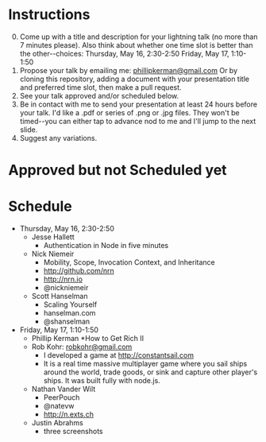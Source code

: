 Instructions
============
0. Come up with a title and description for your lightning talk (no more than 7 minutes please). Also think about whether one time slot is better than the other--choices: 
Thursday, May 16, 2:30-2:50
Friday, May 17, 1:10-1:50
1. Propose your talk by emailing me: phillipkerman@gmail.com
Or by cloning this repository, adding a document with your presentation title and preferred time slot, then make a pull request.
2. See your talk approved and/or scheduled below.
3. Be in contact with me to send your presentation at least 24 hours before your talk.  I'd like a .pdf or series of .png or .jpg files.  They won't be timed--you can either tap to advance nod to me and I'll jump to the next slide.
4. Suggest any variations. 


Approved but not Scheduled yet
==========================



Schedule
=================
* Thursday, May 16, 2:30-2:50
	* Jesse Hallett
		* Authentication in Node in five minutes
	* Nick Niemeir
		* Mobility, Scope, Invocation Context, and Inheritance
		* http://github.com/nrn
		* http://nrn.io
		* @nickniemeir
	* Scott Hanselman
		* Scaling Yourself
		* hanselman.com
		* @shanselman
* Friday, May 17, 1:10-1:50
	* Phillip Kerman
		*How to Get Rich II
	* Rob Kohr: robkohr@gmail.com
		* I developed a game at http://constantsail.com
		* It is a real time massive multiplayer game where you sail ships around the world, trade goods, or sink and capture other player's ships. It was built fully with node.js.
	* Nathan Vander Wilt 
		* PeerPouch 
		* @natevw  
		* http://n.exts.ch
	* Justin Abrahms
		* three screenshots

